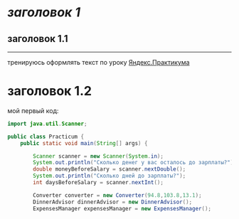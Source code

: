 # *заголовок 1*
## **заголовок 1.1**
---
тренируюсь оформлять текст по уроку [Яндекс.Практикума](https://practicum.yandex.ru/learn/java-developer-plus/courses/7adea5ca-7cdf-4d15-927e-79481f8a984f/sprints/493977/topics/0d8f9b12-de75-4812-b0e7-3a7da67c0eda/lessons/e1ebb8ca-aedf-49f5-821e-2c9754c05ae9/)
# **заголовок 1.2**
мой первый код:
```java
import java.util.Scanner;

public class Practicum {
    public static void main(String[] args) {

        Scanner scanner = new Scanner(System.in);
        System.out.println("Сколько денег у вас осталось до зарплаты?");
        double moneyBeforeSalary = scanner.nextDouble();
        System.out.println("Сколько дней до зарплаты?");
        int daysBeforeSalary = scanner.nextInt();

        Converter converter = new Converter(94.8,103.8,13.1);
        DinnerAdvisor dinnerAdvisor = new DinnerAdvisor();
        ExpensesManager expensesManager = new ExpensesManager();
```


